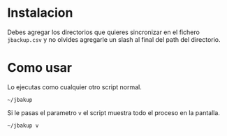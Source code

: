 # Instalacion

Debes agregar los directorios que quieres sincronizar en el fichero `jbackup.csv` y no olvides agregarle un slash al final del path del directorio.

# Como usar

Lo ejecutas como cualquier otro script normal.

```
~/jbakup
```

Si le pasas el parametro `v` el script muestra todo el proceso en la pantalla.

```
~/jbakup v
```
